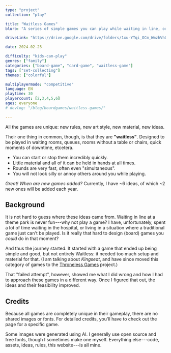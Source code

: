 ```yaml
---
type: "project"
collection: "play"

title: "Waitless Games"
blurb: "A series of simple games you can play while waiting in line, or standing up, or any other unconventional situation."

driveLink: "https://drive.google.com/drive/folders/1xu-YTqi_OCm_WmzhVhGbTQPiu0pc87TG"

date: 2024-02-25

difficulty: "kids-can-play"
genres: ["family"]
categories: ["board-game", "card-game", "waitless-game"]
tags: ["set-collecting"]
themes: ["colorful"]

multiplayermode: "competitive"
language: EN
playtime: 30
playercount: [2,3,4,5,6]
ages: everyone
# devlog: "/blog/boardgames/waitless-games/"

---
```


All the games are unique: new rules, new art style, new material, new ideas.

Their one thing in common, though, is that they are **"waitless"**. Designed to be played in waiting rooms, queues, rooms without a table or chairs, quick moments of downtime, etcetera.

* You can start or stop them incredibly quickly.
* Little material and all of it can be held in hands at all times.
* Rounds are very fast, often even "simultaneous".
* You will not look silly or annoy others around you while playing.

_Great! When are new games added?_ Currently, I have ~6 ideas, of which ~2 new ones will be added each year.

## Background

It is not hard to guess where these ideas came from. Waiting in line at a theme park is never fun---why not play a game? I have, unfortunately, spent a lot of time waiting in the hospital, or living in a situation where a traditional game just can't be played. Is it really that hard to design (board) games you _could_ do in that moment?

And thus the journey started. It started with a game that ended up being simple and good, but not entirely Waitless: it needed too much setup and material for that. (I am talking about _Kingseat_, and have since moved this category of games to the [Throneless Games](/throneless-games/) project.)

That "failed attempt", however, showed me what I did wrong and how I had to approach these games in a different way. Once I figured that out, the ideas and their feasibility improved. 

## Credits

Because all games are completely unique in their gameplay, there are no shared images or fonts. For detailed credits, you'll have to check out the page for a specific game.

Some images were generated using AI. I generally use open source and free fonts, though I sometimes make one myself. Everything else---code, assets, ideas, rules, this website---is all mine.

